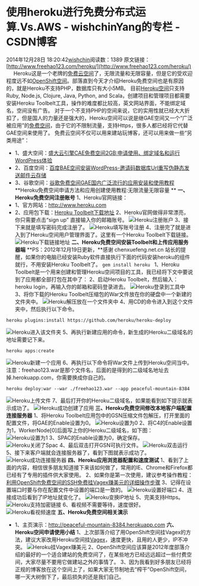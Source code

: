 # 使用heroku进行免费分布式运算.Vs.AWS - wishchinYang的专栏 - CSDN博客
2014年12月28日 18:20:42[wishchin](https://me.csdn.net/wishchin)阅读数：1389
原文链接：[http://www.freehao123.com/heroku/](http://www.freehao123.com/heroku/)
     Heroku这是一个老牌的[免费云空间](http://www.freehao123.com/tag/yunkongjian/)了，无限流量和无限容量，但是它的受欢迎程度远不如[OpenShift空间](http://www.freehao123.com/tag/openshift/)。部落直到今天才介绍Heroku免费空间也是有原因的，就是Heroku不支持PHP，数据库只有大小5MB。
目前[Heroku空间](http://www.freehao123.com/tag/heroku/)只支持Ruby, Node.js, Clojure, Java, Python, and Scala，创建项目和管理项目都需要安装Heroku Toolbelt工具，操作的难度都比较高，英文网站界面，不能绑定域名，空间没有广告。
对于一个不支持PHP的空间来说，它的实用性就已经大大折扣了，但是国人的力量还是强大的，Heroku空间可以说是继GAE空间又一个“广泛被应用”的[免费空间](http://www.freehao123.com/category/freekongjian/)，由于它的不限制流量，支持Https，很多人都已经将它代替GAE空间来使用了。
免费云空间不仅可以用来建站玩博客，还可以用来做一些“另类用途”： 
- 1、盛大空间：[盛大云引擎CAE免费空间2GB:申请使用、绑定域名和运行WordPress体验](http://www.freehao123.com/cae/)
- 2、百度空间：[百度BAE空间安装WordPress-邀请码数据库Url重写伪静态发送邮件云存储](http://www.freehao123.com/bae-wordpress-url/)
- 3、谷歌空间：[谷歌免费空间GAE国内广泛流行的应用安装和使用教程](http://www.freehao123.com/gae-kongjian/)
**Heroku免费空间申请方法和应用创建使用教程:无限流量无限容量 **
**一、Heroku免费空间注册账号**
1、Heroku官网链接：
- 1、官方网站：http://www.heroku.com
- 2、应用包下载：[Heroku Toolbelt下载地址](http://www.freehao123.com/dl-heroku-toolbelt/)
2、Heroku官网做得非常漂亮，你只需要点击“sign up” 直接输入你的邮箱账号。
![Heroku注册账户](http://img.freehao123.com/wp-content/uploads/2012/12/heroku_01.gif)
3、接下来就是填写密码完成注册了。
![Heroku填写账号注册](http://img.freehao123.com/wp-content/uploads/2012/12/heroku_02.gif)
4、注册完了就是进入到了Heroku空间用户管理界面了。这里有一个Heroku Toolbelt下载链接。
![Heroku下载链接地址](http://img.freehao123.com/wp-content/uploads/2012/12/heroku_03.gif)
**二、Heroku免费空间安装Toolbelt和上传应用服务器端**
**PS：2012年12月19日更新，**感谢 chenxuefeng.net.cn 站长的提醒，如果你的电脑已经安装Ruby软件直接执行下面的代码安装heroku的组件就行，不用安装Heroku Toolbelt了。
`gem install heroku `
1、Heroku Toolbelt是一个用来创建和管理Heroku空间项目的工具，我已经将下文中要说到了应用都全部打包在其中了：
2、启动Heroku Toolbelt，然后输入：heroku login，再输入你的邮箱和密码登录进去。
![Heroku登录到工具中](http://img.freehao123.com/wp-content/uploads/2012/12/heroku_04.gif)
3、将你下载的Heroku Toolbelt压缩包的War文件放在你的硬盘中一个新建的文件夹中。
![Heroku解压放在一个文件夹中](http://img.freehao123.com/wp-content/uploads/2012/12/heroku_05.gif)
4、用CD的命令进入到这个文件夹中，然后执行以下命令。
```
heroku plugins:install https://github.com/heroku/heroku-deploy
```
![Heroku进入该文件夹](http://img.freehao123.com/wp-content/uploads/2012/12/heroku_06.gif)
5、再执行新建应用的命令，新生成的Heroku二级域名的地址需要记下来。
```
heroku apps:create
```
![Heroku新建一个应用](http://img.freehao123.com/wp-content/uploads/2012/12/heroku_07.gif)
6、再执行以下命令将War文件上传到Heroku空间当中。注意：freehao123.war是那个文件名，后面的是得到的二级域名地址去掉.herokuapp.com，你需要换成你自己的。
```
heroku deploy:war --war ./freehao123.war --app peaceful-mountain-8384
```
![Heroku上传文件](http://img.freehao123.com/wp-content/uploads/2012/12/heroku_08.gif)
7、最后打开你的Heroku二级域名，如果能看到如下提示就表示成功了。
![Heroku成功创建了应用](http://img.freehao123.com/wp-content/uploads/2012/12/heroku_09.gif)
**三、Heroku免费空间修改本地客户端配置连接服务器**
1、将Heroku Toolbelt应用包中的GSN压缩文件包解压，打开里面的配置文件，将GAE的Enable设置为0。
![Heroku设置为0](http://img.freehao123.com/wp-content/uploads/2012/12/heroku_10.gif)
2、将C4的Enable设置为1，WorkerNode[0]后面写上你的Heroku二级域名，如下图：
![Heroku设置为1](http://img.freehao123.com/wp-content/uploads/2012/12/heroku_11.gif)
3、SPAC的Enable设置为0，确定保存。
![Heroku关闭了Spac](http://img.freehao123.com/wp-content/uploads/2012/12/heroku_12.gif)
4、最后双击打开GSN可执行文件。
![Heroku双击运行](http://img.freehao123.com/wp-content/uploads/2012/12/heroku_13.gif)
5、接下来客户端就会连接服务器了，看到下图就表示成功了。
![Heroku成功连接服务器](http://img.freehao123.com/wp-content/uploads/2012/12/heroku_14.gif)
**四、Heroku应用浏览器配置和速度测试**
1、看到了上面的内容，相信很多朋友知道接下来该如何做了，常用的IE、Chrome和Firefox都已经有了专用的插件供大家使用。
2、如果你是第一次使用，建议参考操作教程：[利用OpenShift免费空间的SSH免费挂Vagex赚美元的详细操作步骤](http://www.freehao123.com/openshift-vagex/)
3、记得在设置端口时要与你在配置文件中设置的端口是一致的。
![Heroku设置好端口](http://img.freehao123.com/wp-content/uploads/2012/12/heroku_16.gif)
4、连接成功后看到了IP地址就变化了。
![Heroku变换IP地址](http://img.freehao123.com/wp-content/uploads/2012/12/heroku_17.gif)
5、完美支持Https。
![Heroku支持加密链接](http://img.freehao123.com/wp-content/uploads/2012/12/heroku_18.gif)
6、看视频不需要等待，速度很好。
![Heroku看视频速度](http://img.freehao123.com/wp-content/uploads/2012/12/heroku_19.jpg)
**五、Heroku免费空间相关演示**
- 1、主页演示：http://peaceful-mountain-8384.herokuapp.com
**六、Heroku空间申请使用小结**
1、上次部落介绍了用OpenShift空间挂Vagex的方法，建议大家改用Heroku空间挂[Vagex](http://www.freehao123.com/tag/vagex/)，速度更快，且用的人更少，IP不冲突。
![Heroku挂Vagex赚美元](http://img.freehao123.com/wp-content/uploads/2012/12/heroku_20.gif)
2、OpenShift空间应该算是2012年度部落介绍的最好的一个适合建站的免费空间了，在某些地方已经远远超过一些付费空间，大家尽量不要用它做建站之外的事情了。
3、因为我看到好多朋友已经将正规的博客放在这个空间上了，如果大家无节制地去“榨干”OpenShift空间，哪一天大树倒下了，最后损失的还是我们自己。
